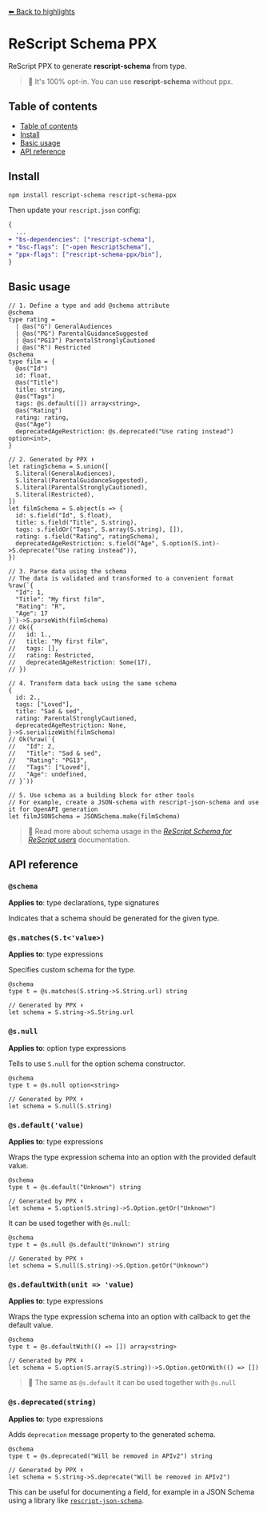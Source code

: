 [⬅ Back to highlights](/README.md)

# ReScript Schema PPX

ReScript PPX to generate **rescript-schema** from type.

> 🧠 It's 100% opt-in. You can use **rescript-schema** without ppx.

## Table of contents

- [Table of contents](#table-of-contents)
- [Install](#install)
- [Basic usage](#basic-usage)
- [API reference](#api-reference)

## Install

```sh
npm install rescript-schema rescript-schema-ppx
```

Then update your `rescript.json` config:

```diff
{
  ...
+ "bs-dependencies": ["rescript-schema"],
+ "bsc-flags": ["-open RescriptSchema"],
+ "ppx-flags": ["rescript-schema-ppx/bin"],
}
```

## Basic usage

```rescript
// 1. Define a type and add @schema attribute
@schema
type rating =
  | @as("G") GeneralAudiences
  | @as("PG") ParentalGuidanceSuggested
  | @as("PG13") ParentalStronglyCautioned
  | @as("R") Restricted
@schema
type film = {
  @as("Id")
  id: float,
  @as("Title")
  title: string,
  @as("Tags")
  tags: @s.default([]) array<string>,
  @as("Rating")
  rating: rating,
  @as("Age")
  deprecatedAgeRestriction: @s.deprecated("Use rating instead") option<int>,
}

// 2. Generated by PPX ⬇️
let ratingSchema = S.union([
  S.literal(GeneralAudiences),
  S.literal(ParentalGuidanceSuggested),
  S.literal(ParentalStronglyCautioned),
  S.literal(Restricted),
])
let filmSchema = S.object(s => {
  id: s.field("Id", S.float),
  title: s.field("Title", S.string),
  tags: s.fieldOr("Tags", S.array(S.string), []),
  rating: s.field("Rating", ratingSchema),
  deprecatedAgeRestriction: s.field("Age", S.option(S.int)->S.deprecate("Use rating instead")),
})

// 3. Parse data using the schema
// The data is validated and transformed to a convenient format
%raw(`{
  "Id": 1,
  "Title": "My first film",
  "Rating": "R",
  "Age": 17
}`)->S.parseWith(filmSchema)
// Ok({
//   id: 1.,
//   title: "My first film",
//   tags: [],
//   rating: Restricted,
//   deprecatedAgeRestriction: Some(17),
// })

// 4. Transform data back using the same schema
{
  id: 2.,
  tags: ["Loved"],
  title: "Sad & sed",
  rating: ParentalStronglyCautioned,
  deprecatedAgeRestriction: None,
}->S.serializeWith(filmSchema)
// Ok(%raw(`{
//   "Id": 2,
//   "Title": "Sad & sed",
//   "Rating": "PG13",
//   "Tags": ["Loved"],
//   "Age": undefined,
// }`))

// 5. Use schema as a building block for other tools
// For example, create a JSON-schema with rescript-json-schema and use it for OpenAPI generation
let filmJSONSchema = JSONSchema.make(filmSchema)
```

> 🧠 Read more about schema usage in the _[ReScript Schema for ReScript users](/docs/rescript-usage.md)_ documentation.

## API reference

### `@schema`

**Applies to**: type declarations, type signatures

Indicates that a schema should be generated for the given type.

### `@s.matches(S.t<'value>)`

**Applies to**: type expressions

Specifies custom schema for the type.

```rescript
@schema
type t = @s.matches(S.string->S.String.url) string

// Generated by PPX ⬇️
let schema = S.string->S.String.url
```

### `@s.null`

**Applies to**: option type expressions

Tells to use `S.null` for the option schema constructor.

```rescript
@schema
type t = @s.null option<string>

// Generated by PPX ⬇️
let schema = S.null(S.string)
```

### `@s.default('value)`

**Applies to**: type expressions

Wraps the type expression schema into an option with the provided default value.

```rescript
@schema
type t = @s.default("Unknown") string

// Generated by PPX ⬇️
let schema = S.option(S.string)->S.Option.getOr("Unknown")
```

It can be used together with `@s.null`:

```rescript
@schema
type t = @s.null @s.default("Unknown") string

// Generated by PPX ⬇️
let schema = S.null(S.string)->S.Option.getOr("Unknown")
```

### `@s.defaultWith(unit => 'value)`

**Applies to**: type expressions

Wraps the type expression schema into an option with callback to get the default value.

```rescript
@schema
type t = @s.defaultWith(() => []) array<string>

// Generated by PPX ⬇️
let schema = S.option(S.array(S.string))->S.Option.getOrWith(() => [])
```

> 🧠 The same as `@s.default` it can be used together with `@s.null`

### `@s.deprecated(string)`

**Applies to**: type expressions

Adds `deprecation` message property to the generated schema.

```rescript
@schema
type t = @s.deprecated("Will be removed in APIv2") string

// Generated by PPX ⬇️
let schema = S.string->S.deprecate("Will be removed in APIv2")
```

This can be useful for documenting a field, for example in a JSON Schema using a library like [`rescript-json-schema`](https://github.com/DZakh/rescript-json-schema).
